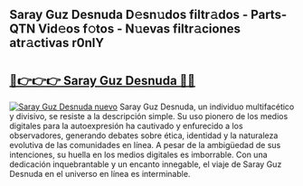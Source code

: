 ## Saray Guz Desnuda D𝚎sn𝚞dos filtr𝚊dos - Parts-QTN Vid𝚎os f𝚘tos - N𝚞evas filtr𝚊ciones atr𝚊ctivas r0nlY

# <h2><a href="http://mb9eag.tromn.icu/?c=Saray+Guz+Desnuda">🔗👉👉👉 Saray Guz Desnuda 🔗🔗</a></h2>

[![Saray Guz Desnuda nuevo](https://i.imgur.com/pEAQMta.gif)](http://mb9eag.tromn.icu/?c=Saray+Guz+Desnuda)
Saray Guz Desnuda, un individuo multifacético y divisivo, se resiste a la descripción simple. Su uso pionero de los medios digitales para la autoexpresión ha cautivado y enfurecido a los observadores, generando debates sobre ética, identidad y la naturaleza evolutiva de las comunidades en línea. A pesar de la ambigüedad de sus intenciones, su huella en los medios digitales es imborrable. Con una dedicación inquebrantable y un encanto innegable, el viaje de Saray Guz Desnuda en el universo en línea es interminable.
